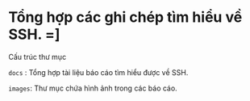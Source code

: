 # Tổng hợp các ghi chép tìm hiểu về SSH. =]

Cấu trúc thư mục

`docs` : Tổng hợp tài liệu báo cáo tìm hiểu được về SSH.

`images`: Thư mục chứa hình ảnh trong các báo cáo.